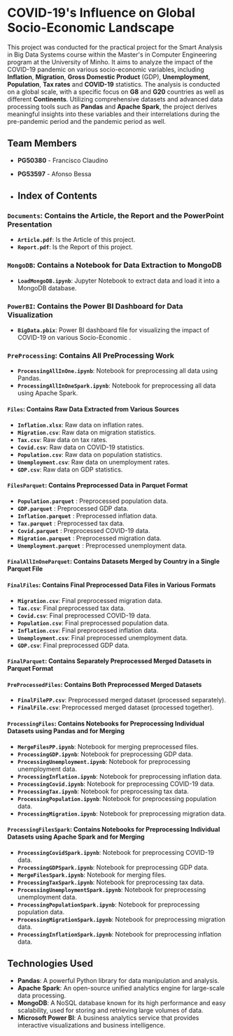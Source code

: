 # COVID-19's Influence on Global Socio-Economic Landscape

This project was conducted for the practical project for the Smart Analysis in Big Data Systems course within the Master's in Computer Engineering program at the University of Minho. It aims to analyze the impact of the COVID-19 pandemic on various socio-economic variables, including **Inflation**, **Migration**, **Gross Domestic Product** (GDP), **Unemployment**, **Population**, **Tax rates** and **COVID-19** statistics. The analysis is conducted on a global scale, with a specific focus on **G8** and **G20** countries as well as different **Continents**. Utilizing comprehensive datasets and advanced data processing tools such as **Pandas** and **Apache Spark**, the project derives meaningful insights into these variables and their interrelations during the pre-pandemic period and the pandemic period as well.

## Team Members
- **PG50380** - Francisco Claudino
- **PG53597** - Afonso Bessa

- ## Index of Contents

### `Documents`: Contains the Article, the Report and the PowerPoint Presentation

- **`Article.pdf`**: Is the Article of this project.
- **`Report.pdf`**: Is the Report of this project.

### `MongoDB`: Contains a Notebook for Data Extraction to MongoDB

- **`LoadMongoDB.ipynb`**: Jupyter Notebook to extract data and load it into a MongoDB database.

### `PowerBI`: Contains the Power BI Dashboard for Data Visualization

- **`BigData.pbix`**: Power BI dashboard file for visualizing the impact of COVID-19 on various Socio-Economic .

### `PreProcessing`: Contains All PreProcessing Work

- **`ProcessingAllInOne.ipynb`**: Notebook for preprocessing all data using Pandas.
- **`ProcessingAllInOneSpark.ipynb`**: Notebook for preprocessing all data using Apache Spark.

#### `Files`: Contains Raw Data Extracted from Various Sources

- **`Inflation.xlsx`**: Raw data on inflation rates.
- **`Migration.csv`**: Raw data on migration statistics.
- **`Tax.csv`**: Raw data on tax rates.
- **`Covid.csv`**: Raw data on COVID-19 statistics.
- **`Population.csv`**: Raw data on population statistics.
- **`Unemployment.csv`**: Raw data on unemployment rates.
- **`GDP.csv`**: Raw data on GDP statistics.

#### `FilesParquet`: Contains Preprocessed Data in Parquet Format

- **`Population.parquet`** : Preprocessed population data.
- **`GDP.parquet`** : Preprocessed GDP data.
- **`Inflation.parquet`** : Preprocessed inflation data.
- **`Tax.parquet`** : Preprocessed tax data.
- **`Covid.parquet`** : Preprocessed COVID-19 data.
- **`Migration.parquet`** : Preprocessed migration data.
- **`Unemployment.parquet`** : Preprocessed unemployment data.

#### `FinalAllInOneParquet`: Contains Datasets Merged by Country in a Single Parquet File

#### `FinalFiles`: Contains Final Preprocessed Data Files in Various Formats

- **`Migration.csv`**: Final preprocessed migration data.
- **`Tax.csv`**: Final preprocessed tax data.
- **`Covid.csv`**: Final preprocessed COVID-19 data.
- **`Population.csv`**: Final preprocessed population data.
- **`Inflation.csv`**: Final preprocessed inflation data.
- **`Unemployment.csv`**: Final preprocessed unemployment data.
- **`GDP.csv`**: Final preprocessed GDP data.

#### `FinalParquet`: Contains Separately Preprocessed Merged Datasets in Parquet Format

#### `PreProcessedFiles`: Contains Both Preprocessed Merged Datasets

- **`FinalFilePP.csv`**: Preprocessed merged dataset (processed separately).
- **`FinalFile.csv`**: Preprocessed merged dataset (processed together).

#### `ProcessingFiles`: Contains Notebooks for Preprocessing Individual Datasets using Pandas and for Merging

- **`MergeFilesPP.ipynb`**: Notebook for merging preprocessed files.
- **`ProcessingGDP.ipynb`**: Notebook for preprocessing GDP data.
- **`ProcessingUnemployment.ipynb`**: Notebook for preprocessing unemployment data.
- **`ProcessingInflation.ipynb`**: Notebook for preprocessing inflation data.
- **`ProcessingCovid.ipynb`**: Notebook for preprocessing COVID-19 data.
- **`ProcessingTax.ipynb`**: Notebook for preprocessing tax data.
- **`ProcessingPopulation.ipynb`**: Notebook for preprocessing population data.
- **`ProcessingMigration.ipynb`**: Notebook for preprocessing migration data.

#### `ProcessingFilesSpark`: Contains Notebooks for Preprocessing Individual Datasets using Apache Spark and for Merging

- **`ProcessingCovidSpark.ipynb`**: Notebook for preprocessing COVID-19 data.
- **`ProcessingGDPSpark.ipynb`**: Notebook for preprocessing GDP data.
- **`MergeFilesSpark.ipynb`**: Notebook for merging files.
- **`ProcessingTaxSpark.ipynb`**: Notebook for preprocessing tax data.
- **`ProcessingUnemploymentSpark.ipynb`**: Notebook for preprocessing unemployment data.
- **`ProcessingPopulationSpark.ipynb`**: Notebook for preprocessing population data.
- **`ProcessingMigrationSpark.ipynb`**: Notebook for preprocessing migration data.
- **`ProcessingInflationSpark.ipynb`**: Notebook for preprocessing inflation data.

## Technologies Used

- **Pandas**: A powerful Python library for data manipulation and analysis.
- **Apache Spark**: An open-source unified analytics engine for large-scale data processing.
- **MongoDB**: A NoSQL database known for its high performance and easy scalability, used for storing and retrieving large volumes of data.
- **Microsoft Power BI**: A business analytics service that provides interactive visualizations and business intelligence.

